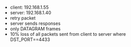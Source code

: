 * client: 192.168.1.55
* server: 192.168.1.40
* retry packet
* server sends responses
* only DATAGRAM frames
* 10% loss of all packets sent from client to server where DST_PORT==4433

